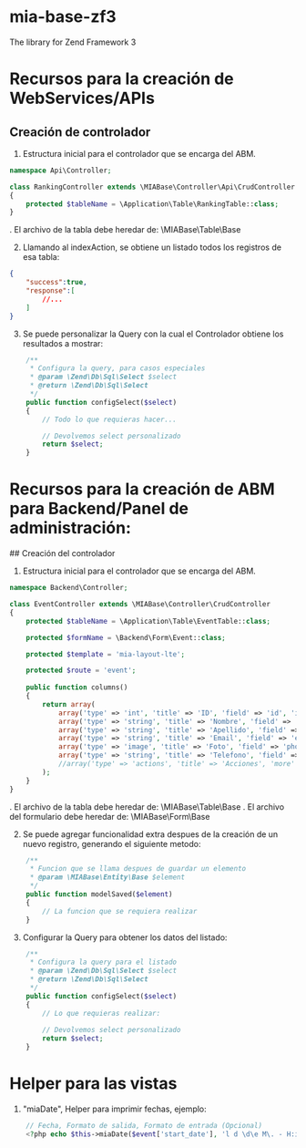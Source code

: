 # mia-base-zf3
The library for Zend Framework 3

# Recursos para la creación de WebServices/APIs
## Creación de controlador

1. Estructura inicial para el controlador que se encarga del ABM.
```php
namespace Api\Controller;

class RankingController extends \MIABase\Controller\Api\CrudController
{
    protected $tableName = \Application\Table\RankingTable::class;
}
```

. El archivo de la tabla debe heredar de: \MIABase\Table\Base

2. Llamando al indexAction, se obtiene un listado todos los registros de esa tabla:
```json
{
    "success":true,
    "response":[
        //...
    ]
}
```

3. Se puede personalizar la Query con la cual el Controlador obtiene los resultados a mostrar:
```php
    /**
     * Configura la query, para casos especiales
     * @param \Zend\Db\Sql\Select $select
     * @return \Zend\Db\Sql\Select
     */
    public function configSelect($select)
    {
        // Todo lo que requieras hacer...

        // Devolvemos select personalizado
        return $select;
    }
```

# Recursos para la creación de ABM para Backend/Panel de administración:
## Creación del controlador

1. Estructura inicial para el controlador que se encarga del ABM.
```php
namespace Backend\Controller;

class EventController extends \MIABase\Controller\CrudController
{
    protected $tableName = \Application\Table\EventTable::class;

    protected $formName = \Backend\Form\Event::class;

    protected $template = 'mia-layout-lte';

    protected $route = 'event';
    
    public function columns()
    {
        return array(
            array('type' => 'int', 'title' => 'ID', 'field' => 'id', 'is_search' => true),
            array('type' => 'string', 'title' => 'Nombre', 'field' => 'firstname', 'is_search' => true),
            array('type' => 'string', 'title' => 'Apellido', 'field' => 'lastname', 'is_search' => true),
            array('type' => 'string', 'title' => 'Email', 'field' => 'email', 'is_search' => true),
            array('type' => 'image', 'title' => 'Foto', 'field' => 'photo', 'is_search' => true),
            array('type' => 'string', 'title' => 'Telefono', 'field' => 'phone', 'is_search' => true),
            //array('type' => 'actions', 'title' => 'Acciones', 'more' => $this->getMoreActions())
        );
    }
}
```

. El archivo de la tabla debe heredar de: \MIABase\Table\Base
. El archivo del formulario debe heredar de: \MIABase\Form\Base

2. Se puede agregar funcionalidad extra despues de la creación de un nuevo registro, generando el siguiente metodo:
```php
    /**
     * Funcion que se llama despues de guardar un elemento
     * @param \MIABase\Entity\Base $element
     */
    public function modelSaved($element)
    {
        // La funcion que se requiera realizar
    }
```

3. Configurar la Query para obtener los datos del listado:
```php
    /**
     * Configura la query para el listado
     * @param \Zend\Db\Sql\Select $select
     * @return \Zend\Db\Sql\Select
     */
    public function configSelect($select)
    {
        // Lo que requieras realizar:
        
        // Devolvemos select personalizado
        return $select;
    }
```

# Helper para las vistas
1. "miaDate", Helper para imprimir fechas, ejemplo:
```php
    // Fecha, Formato de salida, Formato de entrada (Opcional)
    <?php echo $this->miaDate($event['start_date'], 'l d \d\e M\. - H:i'); ?>
```
